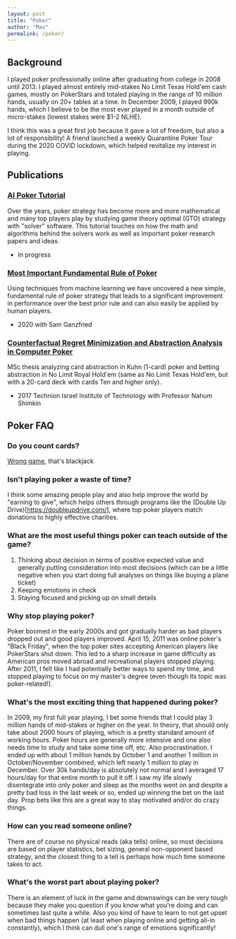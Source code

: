 ```yaml
---
layout: post
title: "Poker"
author: "Max"
permalink: /poker/
---
```


## Background
I played poker professionally online after graduating from college in 2008 until 2013. I played almost entirely mid-stakes No Limit Texas Hold'em cash games, mostly on PokerStars and totaled playing in the range of 10 million hands, usually on 20+ tables at a time. In December 2009, I played 990k hands, which I believe to be the most ever played in a month outside of micro-stakes (lowest stakes were $1-2 NLHE). 

I think this was a great first job because it gave a lot of freedom, but also a lot of responsibility! A friend launched a weekly Quarantine Poker Tour during the 2020 COVID lockdown, which helped revitalize my interest in playing. 

## Publications

### [AI Poker Tutorial](https://www.aipokertutorial.com)
Over the years, poker strategy has become more and more mathematical and many top players play by studying game theory optimal (GTO) strategy with "solver" software. This tutorial touches on how the math and algorithms behind the solvers work as well as important poker research papers and ideas. 
- In progress

### [Most Important Fundamental Rule of Poker](https://arxiv.org/abs/1906.09895)
Using techniques from machine learning we have uncovered a new simple, fundamental rule of poker strategy that leads to a significant improvement in performance over the best prior rule and can also easily be applied by human players.
- 2020 with Sam Ganzfried 

### [Counterfactual Regret Minimization and Abstraction Analysis in Computer Poker](https://www.dropbox.com/s/jcgszjng6u5gj0b/MaxChiswickCFRThesis.pdf?dl=0)
MSc thesis analyzing card abstraction in Kuhn (1-card) poker and betting abstraction in No Limit Royal Hold'em (same as No Limit Texas Hold'em, but with a 20-card deck with cards Ten and higher only).
- 2017 Technion Israel Institute of Technology with Professor Nahum Shimkin

## Poker FAQ
### Do you count cards?
[Wrong game](https://en.wikipedia.org/wiki/Card_counting), that's blackjack

### Isn't playing poker a waste of time? 
I think some amazing people play and also help improve the world by "earning to give", which helps others through programs like the (Double Up Drive)[https://doubleupdrive.com/], where top poker players match donations to highly effective charities. 

### What are the most useful things poker can teach outside of the game?
1. Thinking about decision in terms of positive expected value and generally putting consideration into most decisions (which can be a little negative when you start doing full analyses on things like buying a plane ticket)
2. Keeping emotions in check
3. Staying focused and picking up on small details

### Why stop playing poker? 
Poker boomed in the early 2000s and got gradually harder as bad players dropped out and good players improved. April 15, 2011 was online poker's "Black Friday", when the top poker sites accepting American players like PokerStars shut down. This led to a sharp increase in game difficulty as American pros moved abroad and recreational players stopped playing. After 2011, I felt like I had potentially better ways to spend my time, and stopped playing to focus on my master's degree (even though its topic was poker-related!). 

### What's the most exciting thing that happened during poker?
In 2009, my first full year playing, I bet some friends that I could play 3 million hands of mid-stakes or higher on the year. In theory, that should only take about 2000 hours of playing, which is a pretty standard amount of working hours. Poker hours are generally more intensive and one also needs time to study and take some time off, etc. Also procrastination. I ended up with about 1 million hands by October 1 and another 1 million in October/November combined, which left nearly 1 million to play in December. Over 30k hands/day is absolutely not normal and I averaged 17 hours/day for that entire month to pull it off. I saw my life slowly disentegrate into only poker and sleep as the months went on and despite a pretty bad loss in the last week or so, ended up winning the bet on the last day. Prop bets like this are a great way to stay motivated and/or do crazy things. 

### How can you read someone online?
There are of course no physical reads (aka tells) online, so most decisions are based on player statistics, bet sizing, general non-opponent based strategy, and the closest thing to a tell is perhaps how much time someone takes to act. 

### What's the worst part about playing poker?
There is an element of luck in the game and downswings can be very tough because they make you question if you know what you're doing and can sometimes last quite a while. Also you kind of have to learn to not get upset when bad things happen (at least when playing online and getting all-in constantly), which I think can dull one's range of emotions significantly! 
